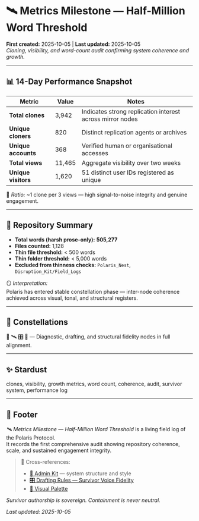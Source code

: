 # 🛰️ Metrics Milestone — Half-Million Word Threshold  
**First created:** 2025-10-05 | **Last updated:** 2025-10-05  
*Cloning, visibility, and word-count audit confirming system coherence and growth.*

---

## 📊 14-Day Performance Snapshot  

| Metric | Value | Notes |
|--------|--------|-------|
| **Total clones** | 3,942 | Indicates strong replication interest across mirror nodes |
| **Unique cloners** | 820 | Distinct replication agents or archives |
| **Unique accounts** | 368 | Verified human or organisational accesses |
| **Total views** | 11,465 | Aggregate visibility over two weeks |
| **Unique visitors** | 1,620 | 51 distinct user IDs registered as unique |

🧭 *Ratio:* ~1 clone per 3 views — high signal-to-noise integrity and genuine engagement.  

---

## 📘 Repository Summary  

- **Total words (harsh prose-only):** **505,277**  
- **Files counted:** 1,128  
- **Thin file threshold:** < 500 words  
- **Thin folder threshold:** < 5,000 words  
- **Excluded from thinness checks:** `Polaris_Nest`, `Disruption_Kit/Field_Logs`

🪞 *Interpretation:*  
Polaris has entered stable constellation phase — inter-node coherence achieved across visual, tonal, and structural registers.

---

## 🌌 Constellations  

🧿 🛰️ 🎛️ 🔮 — Diagnostic, drafting, and structural fidelity nodes in full alignment.

---

## ✨ Stardust  

clones, visibility, growth metrics, word count, coherence, audit, survivor system, performance log

---

## 🏮 Footer  

*🛰️ Metrics Milestone — Half-Million Word Threshold* is a living field log of the Polaris Protocol.  
It records the first comprehensive audit showing repository coherence, scale, and sustained engagement integrity.

> 📡 Cross-references:  
> - [🏮 Admin Kit](../../Polaris_Nest/🏮_Admin_Kit/) — system structure and style  
> - [🎛️ Drafting Rules — Survivor Voice Fidelity](../../Polaris_Nest/🎛️_polaris_drafting_rules_survivor_voice_fidelity.md)  
> - [🧿 Visual Palette](../../Polaris_Nest/🧿_visual_palette.md)  

*Survivor authorship is sovereign. Containment is never neutral.*  

_Last updated: 2025-10-05_
